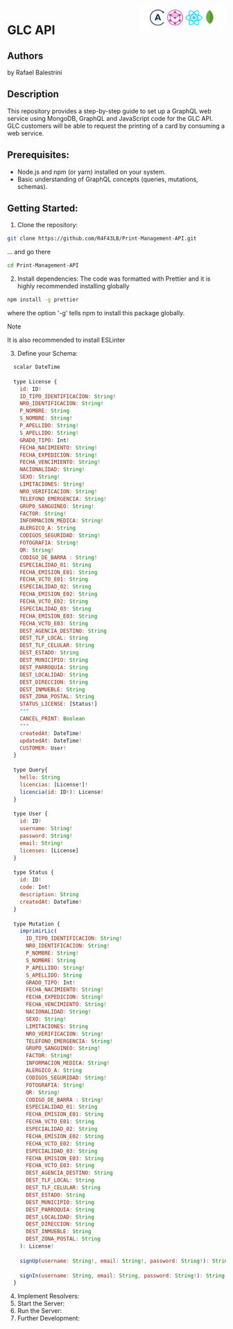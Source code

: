 <img src="cover.png" width="200" align="right" />

# GLC API
Authors
-------

 by Rafael Balestrini

Description
-----------

This repository provides a step-by-step guide to set up a GraphQL web service using MongoDB, GraphQL and JavaScript code for the GLC API. GLC customers will be able to request the printing of a card by consuming a web service.

## Prerequisites:
* Node.js and npm (or yarn) installed on your system. 
* Basic understanding of GraphQL concepts (queries, mutations, schemas).

## Getting Started:
1. Clone the repository:
```bash
git clone https://github.com/R4F43LB/Print-Management-API.git
```
... and go there
```bash
cd Print-Management-API
```
2. Install dependencies:
The code was formatted with Prettier and it is highly recommended installing globally
```bash
npm install -g prettier
```
where the option '-g' tells npm to install this package globally.
> [!NOTE]
> It is also recommended to install ESLinter

3. Define your Schema:
```javascript
  scalar DateTime
  
  type License {
    id: ID!
    ID_TIPO_IDENTIFICACION: String!
    NRO_IDENTIFICACION: String!
    P_NOMBRE: String
    S_NOMBRE: String!
    P_APELLIDO: String!
    S_APELLIDO: String!
    GRADO_TIPO: Int!
    FECHA_NACIMIENTO: String!
    FECHA_EXPEDICION: String!
    FECHA_VENCIMIENTO: String!
    NACIONALIDAD: String!
    SEXO: String!
    LIMITACIONES: String!
    NRO_VERIFICACION: String!
    TELEFONO_EMERGENCIA: String!
    GRUPO_SANGUINEO: String!
    FACTOR: String!
    INFORMACION_MEDICA: String!
    ALERGICO_A: String
    CODIGOS_SEGURIDAD: String!
    FOTOGRAFIA: String!
    QR: String!
    CODIGO_DE_BARRA : String!
    ESPECIALIDAD_01: String
    FECHA_EMISION_E01: String
    FECHA_VCTO_E01: String
    ESPECIALIDAD_02: String
    FECHA_EMISION_E02: String
    FECHA_VCTO_E02: String
    ESPECIALIDAD_03: String
    FECHA_EMISION_E03: String
    FECHA_VCTO_E03: String
    DEST_AGENCIA_DESTINO: String
    DEST_TLF_LOCAL: String
    DEST_TLF_CELULAR: String
    DEST_ESTADO: String
    DEST_MUNICIPIO: String
    DEST_PARROQUIA: String
    DEST_LOCALIDAD: String
    DEST_DIRECCION: String
    DEST_INMUEBLE: String
    DEST_ZONA_POSTAL: String
    STATUS_LICENSE: [Status!]
    """
    CANCEL_PRINT: Boolean
    """
    createdAt: DateTime!
    updatedAt: DateTime!
    CUSTOMER: User!
  }

  type Query{
    hello: String
    licencias: [License!]!
    licencia(id: ID!): License!
  }

  type User {
    id: ID!
    username: String!
    password: String!
    email: String!
    licenses: [License]
  }
  
  type Status {
    id: ID!
    code: Int!
    description: String
    createdAt: DateTime!
  }

  type Mutation {
    imprimirLic(
      ID_TIPO_IDENTIFICACION: String!
      NRO_IDENTIFICACION: String!
      P_NOMBRE: String!
      S_NOMBRE: String
      P_APELLIDO: String!
      S_APELLIDO: String
      GRADO_TIPO: Int!
      FECHA_NACIMIENTO: String!
      FECHA_EXPEDICION: String!
      FECHA_VENCIMIENTO: String!
      NACIONALIDAD: String!
      SEXO: String!
      LIMITACIONES: String
      NRO_VERIFICACION: String!
      TELEFONO_EMERGENCIA: String!
      GRUPO_SANGUINEO: String!
      FACTOR: String!
      INFORMACION_MEDICA: String!
      ALERGICO_A: String
      CODIGOS_SEGURIDAD: String!
      FOTOGRAFIA: String!
      QR: String!
      CODIGO_DE_BARRA : String!
      ESPECIALIDAD_01: String
      FECHA_EMISION_E01: String
      FECHA_VCTO_E01: String
      ESPECIALIDAD_02: String
      FECHA_EMISION_E02: String
      FECHA_VCTO_E02: String
      ESPECIALIDAD_03: String
      FECHA_EMISION_E03: String
      FECHA_VCTO_E03: String
      DEST_AGENCIA_DESTINO: String
      DEST_TLF_LOCAL: String
      DEST_TLF_CELULAR: String
      DEST_ESTADO: String
      DEST_MUNICIPIO: String
      DEST_PARROQUIA: String
      DEST_LOCALIDAD: String
      DEST_DIRECCION: String
      DEST_INMUEBLE: String
      DEST_ZONA_POSTAL: String
    ): License!

    signUp(username: String!, email: String!, password: String!): String!

    signIn(username: String, email: String, password: String!): String!
  }
```

4. Implement Resolvers:
5. Start the Server:
6. Run the Server:
7. Further Development:  

